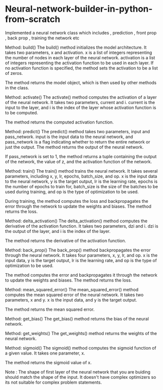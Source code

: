 # Neural-network-builder-in-python-from-scratch
Implemented a neural network class which includes , prediction , front prop , back prop , training the network etc

Method: build()
The build() method initializes the model architecture. It takes two parameters, x and activation. x is a list of integers representing the number of nodes in each layer of the neural network. activation is a list of integers representing the activation function to be used in each layer. If no activation function is specified, the method sets the activation to be a list of zeros.

The method returns the model object, which is then used by other methods in the class.

Method: activate()
The activate() method computes the activation of a layer of the neural network. It takes two parameters, current and i. current is the input to the layer, and i is the index of the layer whose activation function is to be computed.

The method returns the computed activation function.

Method: predict()
The predict() method takes two parameters, input and pass_network. input is the input data to the neural network, and pass_network is a flag indicating whether to return the entire network or just the output. The method returns the output of the neural network.

If pass_network is set to 1, the method returns a tuple containing the output of the network, the value of z, and the activation function of the network.

Method: train()
The train() method trains the neural network. It takes several parameters, including x, y, lr, epochs, batch_size, and op. x is the input data to the neural network, y is the target output, lr is the learning rate, epochs is the number of epochs to train for, batch_size is the size of the batches to be used during training, and op is the type of optimization to be used.

During training, the method computes the loss and backpropagates the error through the network to update the weights and biases. The method returns the loss.

Method: delta_activation()
The delta_activation() method computes the derivative of the activation function. It takes two parameters, dzi and i. dzi is the output of the layer, and i is the index of the layer.

The method returns the derivative of the activation function.

Method: back_prop()
The back_prop() method backpropagates the error through the neural network. It takes four parameters, x, y, lr, and op. x is the input data, y is the target output, lr is the learning rate, and op is the type of optimization to be used.

The method computes the error and backpropagates it through the network to update the weights and biases. The method returns the loss.

Method: mean_squared_error()
The mean_squared_error() method computes the mean squared error of the neural network. It takes two parameters, x and y. x is the input data, and y is the target output.

The method returns the mean squared error.

Method: get_bias()
The get_bias() method returns the bias of the neural network.

Method: get_weights()
The get_weights() method returns the weights of the neural network.

Method: sigmoid()
The sigmoid() method computes the sigmoid function of a given value. It takes one parameter, x.

The method returns the sigmoid value of x.

Note : The shape of first layer of the neural network that you are buiding should match the shape of the input.
       It doesn't have complex optimizers so its not suitable for complex problem statements.
